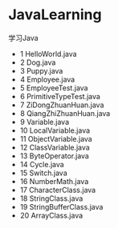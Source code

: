 # JavaLearning
学习Java  
- 1 HelloWorld.java  
- 2 Dog.java  
- 3 Puppy.java  
- 4 Employee.java  
- 5 EmployeeTest.java  
- 6 PrimitiveTypeTest.java  
- 7 ZiDongZhuanHuan.java  
- 8 QiangZhiZhuanHuan.java  
- 9 Variable.java  
- 10 LocalVariable.java  
- 11 ObjectVariable.java  
- 12 ClassVariable.java  
- 13 ByteOperator.java  
- 14 Cycle.java  
- 15 Switch.java  
- 16 NumberMath.java  
- 17 CharacterClass.java  
- 18 StringClass.java  
- 19 StringBufferClass.java  
- 20 ArrayClass.java  
